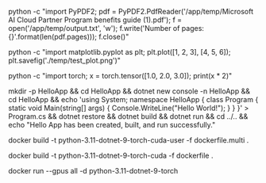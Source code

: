 python -c "import PyPDF2; pdf = PyPDF2.PdfReader('/app/temp/Microsoft AI Cloud Partner Program benefits guide (1).pdf'); f = open('/app/temp/output.txt', 'w'); f.write('Number of pages: {}'.format(len(pdf.pages))); f.close()"

python -c "import matplotlib.pyplot as plt; plt.plot([1, 2, 3], [4, 5, 6]); plt.savefig('./temp/test_plot.png')"

python -c "import torch; x = torch.tensor([1.0, 2.0, 3.0]); print(x * 2)"

mkdir -p HelloApp && cd HelloApp && dotnet new console -n HelloApp && cd HelloApp && echo 'using System; namespace HelloApp { class Program { static void Main(string[] args) { Console.WriteLine("Hello World!"); } } }' > Program.cs && dotnet restore && dotnet build && dotnet run && cd ../.. && echo "Hello App has been created, built, and run successfully."

docker build -t python-3.11-dotnet-9-torch-cuda-user -f dockerfile.multi .

docker build -t python-3.11-dotnet-9-torch-cuda -f dockerfile .

docker run --gpus all -d python-3.11-dotnet-9-torch